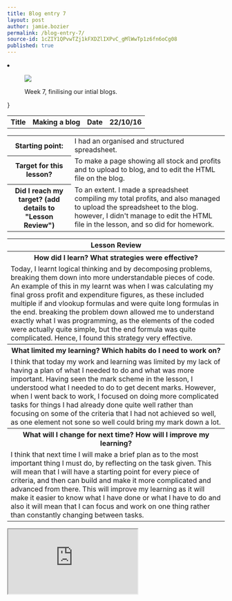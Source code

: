 ```yaml
---
title: Blog entry 7
layout: post
author: jamie.bozier
permalink: /blog-entry-7/
source-id: 1cZIY1QPvwTZj1kFXDZlIXPvC_gMlWwTp1z6fn6oCg08
published: true
---
```

<li>
<figure>
				<img src="http://www.madfientist.com/wp-content/uploads/2015/01/2158ae06-smush-Screen-Shot-2015-01-25-at-9.34.08-AM.png">
				<figcaption><p>Week 7, finilising our intial blogs.</p></figcaption>
			</figure>
      </li>
}
<table>
  <tr>
    <th>Title</th>
    <th>Making a blog</th>
    <th>Date</th>
    <th>22/10/16</th>
  </tr>
</table>


<table>
  <tr>
    <th>Starting point:</th>
    <td>I had an organised and structured spreadsheet.</td>
  </tr>
  <tr>
    <th>Target for this lesson?</th>
    <td>To make a page showing all stock and profits and to upload to blog, and to edit the HTML file on the blog.</td>
  </tr>
  <tr>
    <th>Did I reach my target? 
(add details to "Lesson Review")</th>
    <td>To an extent. I made a spreadsheet compiling my total profits, and also managed to upload the spreadsheet to the blog. however, I didn't manage to edit the HTML file in the lesson, and so did for homework.</td>
  </tr>
</table>


<table>
  <tr>
    <th>Lesson Review</th>
  </tr>
  <tr>
    <th>How did I learn? What strategies were effective? </th>
  </tr>
  <tr>
    <td>Today, I learnt logical thinking and by decomposing problems, breaking them down into more understandable pieces of code. An example of this in my learnt was when I was calculating my final gross profit and expenditure figures, as these included multiple if and vlookup formulas and were quite long formulas in the end. breaking the problem down allowed me to understand exactly what I was programming, as the elements of the coded were actually quite simple, but the end formula was quite complicated. Hence, I found this strategy very effective.</td>
  </tr>
  <tr>
    <th>What limited my learning? Which habits do I need to work on? </th>
  </tr>
  <tr>
    <td>I think that today my work and learning was limited by my lack of having a plan of what I needed to do and what was more important. Having seen the mark scheme in the lesson, I understood what I needed to do to get decent marks. However, when I went back to work, I focused on doing more complicated tasks for things I had already done quite well rather than focusing on some of the criteria that I had not achieved so well, as one element not sone so well could bring my mark down a lot.</td>
  </tr>
  <tr>
    <th>What will I change for next time? How will I improve my learning?</th>
  </tr>
  <tr>
    <td>I think that next time I will make a brief plan as to the most important thing I must do, by reflecting on the task given. This will mean that I will have a starting point for every piece of criteria, and then can build and make it more complicated and advanced from there. This will improve my learning as it will make it easier to know what I have done or what I have to do and also it will mean that I can focus and work on one thing rather than constantly changing between tasks. </td>
  </tr>
</table>

<iframe src="https://docs.google.com/spreadsheets/d/1CCAE2XzXxxg75yrAEgEiSUcV_xpEBaFZYAd0Bo35_v4/pubhtml?widget=true&amp;headers=false"></iframe>

